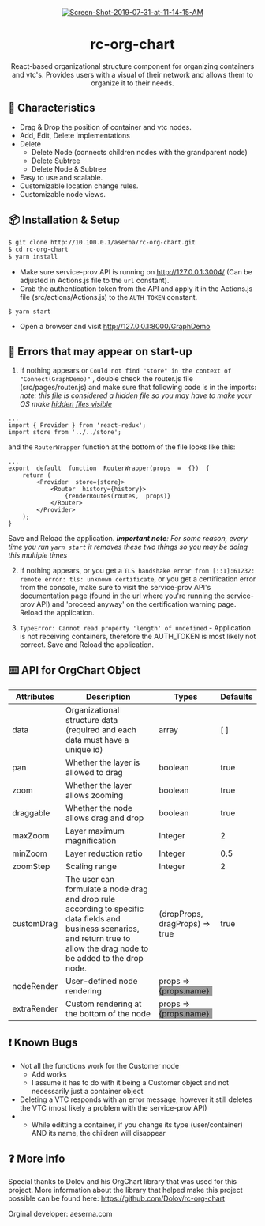 
<div align="center">
<a href="https://ibb.co/Y8ZzMsP"><img src="https://i.ibb.co/sQH0GYb/Screen-Shot-2019-07-31-at-11-14-15-AM.png" alt="Screen-Shot-2019-07-31-at-11-14-15-AM" border="0"></a>
</div>

<h1 align="center">rc-org-chart</h1>


<div align="center">
React-based organizational structure component for organizing containers and vtc's. Provides users with a visual of their network and allows them to organize it to their needs.
</div>

## 🍭 Characteristics
- Drag & Drop the position of container and vtc nodes.
- Add, Edit, Delete implementations
- Delete 
	- Delete Node (connects children nodes with the grandparent node)
	- Delete Subtree
	- Delete Node & Subtree
- Easy to use and scalable.
- Customizable location change rules.
- Customizable node views.



## 📦 Installation & Setup
```bash
$ git clone http://10.100.0.1/aserna/rc-org-chart.git
$ cd rc-org-chart
$ yarn install
```

- Make sure service-prov API is running on http://127.0.0.1:3004/ (Can be adjusted in Actions.js file to the `url` constant).
- Grab the authentication token from the API and apply it in the Actions.js file (src/actions/Actions.js) to the `AUTH_TOKEN` constant.

```
$ yarn start
```

- Open a browser and visit http://127.0.0.1:8000/GraphDemo

## 🔨 Errors that may appear on start-up

1. If nothing appears or `Could not find "store" in the context of "Connect(GraphDemo)"` , double check the router.js file (src/pages/router.js) and make sure that following code is in the imports: 
*note: this file is considered a hidden file so you may have to make your OS make [hidden files visible](https://ianlunn.co.uk/articles/quickly-showhide-hidden-files-mac-os-x-mavericks/)*
```
...
import { Provider } from 'react-redux';
import store from '../../store';
```

and the `RouterWrapper` function at the bottom of the file looks like this:
```
...
export  default  function  RouterWrapper(props  =  {})  {
	return (
		<Provider  store={store}>
			<Router  history={history}>
				{renderRoutes(routes,  props)}
			</Router>
		</Provider>
	);
}
```
Save and Reload the application.
***important note**: For some reason, every time you run `yarn start` it removes these two things so you may be doing this multiple times*

2.  If nothing appears, or you get a `TLS handshake error from [::1]:61232: remote error: tls: unknown certificate`, or you get a certification error from the console, make sure to visit the service-prov API's documentation page (found in the url where you're running the service-prov API) and 'proceed anyway' on the certification warning page. Reload the application.

3.  `TypeError: Cannot read property 'length' of undefined` - Application is not receiving containers, therefore the AUTH_TOKEN is most likely not correct. Save and Reload the application.


## ⌨️ API for OrgChart Object
| Attributes | Description | Types | Defaults |
| --- | --- | --- | --- |
| data | Organizational structure data (required and each data must have a unique id) | array | [ ] |
| pan | Whether the layer is allowed to drag | boolean | true |
| zoom | Whether the layer allows zooming | boolean | true |
| draggable | Whether the node allows drag and drop | boolean | true |
| maxZoom | Layer maximum magnification | Integer | 2 |
| minZoom | Layer reduction ratio | Integer | 0.5 |
| zoomStep | Scaling range | Integer | 2 |
| customDrag | The user can formulate a node drag and drop rule according to specific data fields and business scenarios, and return true to allow the drag node to be added to the drop node. | (dropProps, dragProps) => true | true |
| nodeRender | User-defined node rendering | props => <div style="background:#999">{props.name}</div> |  |
| extraRender | Custom rendering at the bottom of the node | props => <div style="background:#999">{props.name}</div> |  |


## ❗️ Known Bugs
- Not all the functions work for the Customer node
	- Add works
	- I assume it has to do with it being a Customer object and not necessarily just a container object
- Deleting a VTC responds with an error message, however it still deletes the VTC (most likely a problem with the service-prov API)
- - While editting a container, if you change its type (user/container) AND its name, the children will disappear

## ❓ More info
Special thanks to Dolov and his OrgChart library that was used for this project. More information about the library that helped make this project possible can be found here: https://github.com/Dolov/rc-org-chart

Orginal developer: aeserna.com